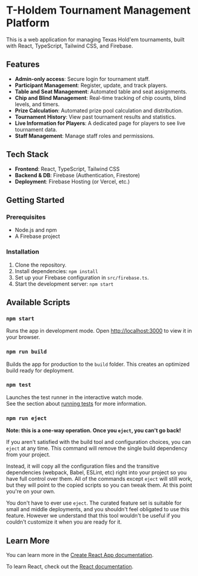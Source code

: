 # T-Holdem Tournament Management Platform

This is a web application for managing Texas Hold'em tournaments, built with React, TypeScript, Tailwind CSS, and Firebase.

## Features

-   **Admin-only access**: Secure login for tournament staff.
-   **Participant Management**: Register, update, and track players.
-   **Table and Seat Management**: Automated table and seat assignments.
-   **Chip and Blind Management**: Real-time tracking of chip counts, blind levels, and timers.
-   **Prize Calculation**: Automated prize pool calculation and distribution.
-   **Tournament History**: View past tournament results and statistics.
-   **Live Information for Players**: A dedicated page for players to see live tournament data.
-   **Staff Management**: Manage staff roles and permissions.

## Tech Stack

-   **Frontend**: React, TypeScript, Tailwind CSS
-   **Backend & DB**: Firebase (Authentication, Firestore)
-   **Deployment**: Firebase Hosting (or Vercel, etc.)

## Getting Started

### Prerequisites

-   Node.js and npm
-   A Firebase project

### Installation

1.  Clone the repository.
2.  Install dependencies:
    `npm install`
3.  Set up your Firebase configuration in `src/firebase.ts`.
4.  Start the development server:
    `npm start`

## Available Scripts

### `npm start`

Runs the app in development mode.
Open [http://localhost:3000](http://localhost:3000) to view it in your browser.

### `npm run build`

Builds the app for production to the `build` folder.
This creates an optimized build ready for deployment.

### `npm test`

Launches the test runner in the interactive watch mode.\
See the section about [running tests](https://facebook.github.io/create-react-app/docs/running-tests) for more information.

### `npm run eject`

**Note: this is a one-way operation. Once you `eject`, you can't go back!**

If you aren't satisfied with the build tool and configuration choices, you can `eject` at any time. This command will remove the single build dependency from your project.

Instead, it will copy all the configuration files and the transitive dependencies (webpack, Babel, ESLint, etc) right into your project so you have full control over them. All of the commands except `eject` will still work, but they will point to the copied scripts so you can tweak them. At this point you're on your own.

You don't have to ever use `eject`. The curated feature set is suitable for small and middle deployments, and you shouldn't feel obligated to use this feature. However we understand that this tool wouldn't be useful if you couldn't customize it when you are ready for it.

## Learn More

You can learn more in the [Create React App documentation](https://facebook.github.io/create-react-app/docs/getting-started).

To learn React, check out the [React documentation](https://reactjs.org/).
